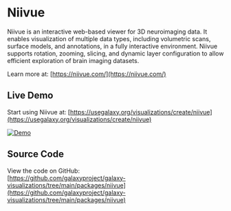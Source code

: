 # Niivue

Niivue is an interactive web-based viewer for 3D neuroimaging data. It enables visualization of multiple data types, including volumetric scans, surface models, and annotations, in a fully interactive environment. Niivue supports rotation, zooming, slicing, and dynamic layer configuration to allow efficient exploration of brain imaging datasets.

Learn more at: [https://niivue.com/](https://niivue.com/)

## Live Demo

Start using Niivue at: [https://usegalaxy.org/visualizations/create/niivue](https://usegalaxy.org/visualizations/create/niivue)

<a class="mt-2 flex justify-center" href="https://usegalaxy.org/visualizations/create/niivue">
  <img class="rounded shadow-lg" src="/examples/niivue.gif" alt="Demo" style="max-width:100%; height:auto;" />
</a>

## Source Code

View the code on GitHub:  
[https://github.com/galaxyproject/galaxy-visualizations/tree/main/packages/niivue](https://github.com/galaxyproject/galaxy-visualizations/tree/main/packages/niivue)
